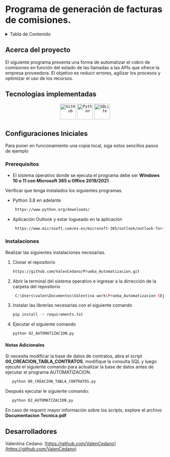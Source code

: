 <h1>Programa de generación de facturas de comisiones.</h1>

<!-- TABLE OF CONTENTS -->
<details>
  <summary>Tabla de Contenido</summary>
  <ol>
    <li>
      <a href="#about-the-project">Acerca del proyecto </a>
      <ul>
        <li><a href="#built-with">Tecnologías implementadas</a></li>
      </ul>
    </li>
    <li>
      <a href="#getting-started">Configuraciones Iniciales</a>
      <ul>
        <li><a href="#prerequisites">Prerequisitos</a></li>
        <li><a href="#installation">Instalaciones</a></li>
      </ul>
    </li>   
    <li><a href="#contact">Autores</a></li>
  </ol>
</details>

<!-- ABOUT THE PROJECT -->
## Acerca del proyecto 
El siguiente programa presenta una forma de automatizar el cobro de comisiones en función del estado de las llamadas a las APIs que ofrece la empresa proveedora. El objetivo es reducir errores, agilizar los procesos y optimizar el uso de los recursos. 
## Tecnologías implementadas

<div align="center">
	<code><img width="50" src="https://user-images.githubusercontent.com/25181517/192108374-8da61ba1-99ec-41d7-80b8-fb2f7c0a4948.png" alt="GitHub" title="GitHub"/></code>
  <code><img width="50" src="https://w7.pngwing.com/pngs/585/822/png-transparent-python-scalable-graphics-logo-javascript-creative-dimensional-code-angle-text-rectangle-thumbnail.png" alt="Python" title="Python"/></code>
  <code><img width="50" src= "https://w7.pngwing.com/pngs/1010/539/png-transparent-sqlite-logo-thumbnail-tech-companies-thumbnail.png" alt="SQLite" title="SQLite"/></code>
  
</div>


<!-- GETTING STARTED -->
## Configuraciones Iniciales

Para poner en funcionamiento una copia local, siga estos sencillos pasos de ejemplo

### Prerequisitos
<ul>
  <li> El sistema operativo donde se ejecuta el programa debe ser  <b>Windows 10 o 11 con Microsoft 365 u Office 2019/2021</b></li>
</ul>

Verificar que tenga instalados los siguientes programas.
* Python 3.8 en adelante
  ```sh
   https://www.python.org/downloads/
  ```
* Aplicación Outlook y estar logueado en la aplicación
  ```sh
   https://www.microsoft.com/es-es/microsoft-365/outlook/outlook-for-windows
  ```

### Instalaciones

Realizar las siguientes instalaciones necesarias.

1. Clonar el repositorio
   ```sh
   https://github.com/ValenCedano/Prueba_Automatizacion.git
   ```
2. Abrir la terminal del sistema operativo e ingresar a la dirrección de la carpeta del repositorio
   ```sh
    C:\Users\valen\Documentos\Valentina work\Prueba_Automatizacion (Ejemplo)
   ```
3. Instalar las librerías necesarias con el siguiente comando
   ```sh
   pip install -r requirements.txt
   ```
4. Ejecutar el siguiente comando
   ```sh
   python 02_AUTOMATIZACION.py
   ```
<h4>Notas Adicionales</h4>
<p>Si necesita modificar la base de datos de contratos, abra el script <b>00_CREACION_TABLA_CONTRATOS</b>, modifique la consulta SQL y luego ejecute el siguiente comando para actualizar la base de datos antes de ejecutar el programa AUTOMATIZACION.</p>

```sh
   python 00_CREACION_TABLA_CONTRATOS.py
```
<p>Después ejecutar le siguiente comando: </p>

```sh
   python 02_AUTOMATIZACION.py
```
En caso de requerir mayor información sobre los scripts, explore el archivo <b>Documentacion Tecnica.pdf</b>
<!-- CONTACT -->
## Desarrolladores

Valentina Cedano: [https://github.com/ValenCedano](https://github.com/ValenCedano)

